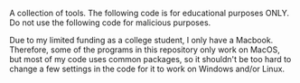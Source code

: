 A collection of tools. The following code is for educational purposes ONLY. Do not use the following code for malicious purposes.

Due to my limited funding as a college student, I only have a Macbook. Therefore, some of the programs in this repository only work on MacOS, but most of my code uses common packages, so it shouldn't be too hard to change a few settings in the code for it to work on Windows and/or Linux.
